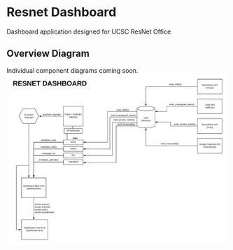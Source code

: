 # Resnet Dashboard

Dashboard application designed for UCSC ResNet Office

## Overview Diagram
Individual component diagrams coming soon.
![dashboard diagram](/dashboard_diagram.png)
